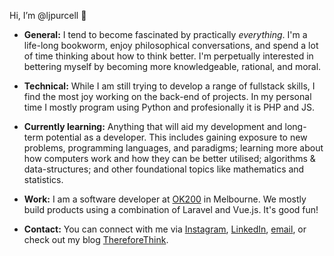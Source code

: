 Hi, I’m @ljpurcell 👋

- __General:__ I tend to become fascinated by practically _everything_. I'm a life-long bookworm, enjoy philosophical conversations, and spend a lot of time thinking about how to think better. I'm perpetually interested in bettering myself by becoming more knowledgeable, rational, and moral. 

- __Technical:__ While I am still trying to develop a range of fullstack skills, I find the most joy working on the back-end of projects. In my personal time I mostly program using Python and profesionally it is PHP and JS.

- __Currently learning:__ Anything that will aid my development and long-term potential as a developer. This includes gaining exposure to new problems, programming languages, and paradigms; learning more about how computers work and how they can be better utilised; algorithms & data-structures; and other foundational topics like mathematics and statistics.

- __Work:__ I am a software developer at [OK200](https://ok200.net/) in Melbourne. We mostly build products using a combination of Laravel and Vue.js. It's good fun!

- __Contact:__ You can connect with me via [Instagram](https://www.instagram.com/l.j.purcell/), [LinkedIn](https://www.linkedin.com/in/lyndon-purcell/), 
[email](mailto:lyndonpurcell23@gmail.com), or check out my blog [ThereforeThink](https://thereforethink.blog/).

